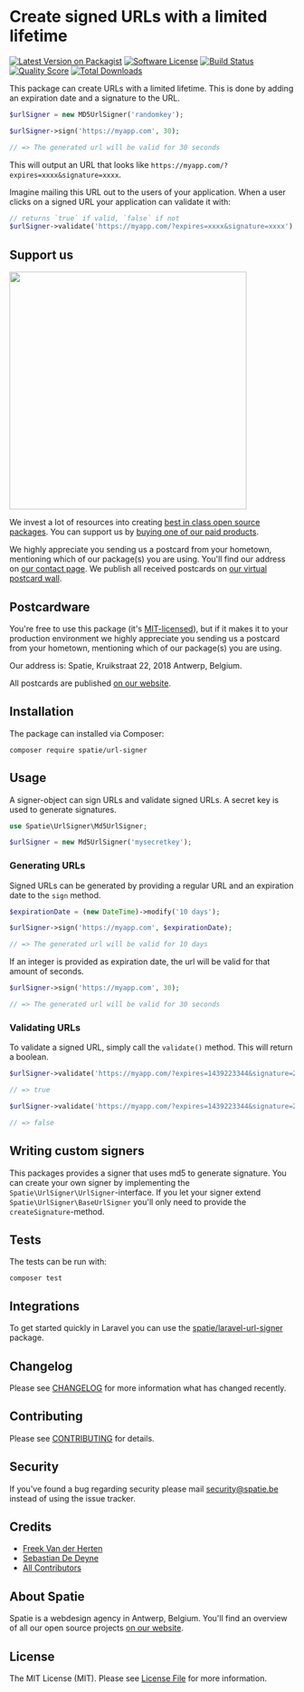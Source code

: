 # Create signed URLs with a limited lifetime

[![Latest Version on Packagist](https://img.shields.io/packagist/v/spatie/url-signer.svg?style=flat-square)](https://packagist.org/packages/spatie/url-signer)
[![Software License](https://img.shields.io/badge/license-MIT-brightgreen.svg?style=flat-square)](LICENSE.md)
[![Build Status](https://img.shields.io/travis/spatie/url-signer/master.svg?style=flat-square)](https://travis-ci.org/spatie/url-signer)
[![Quality Score](https://img.shields.io/scrutinizer/g/spatie/url-signer.svg?style=flat-square)](https://scrutinizer-ci.com/g/spatie/url-signer)
[![Total Downloads](https://img.shields.io/packagist/dt/spatie/url-signer.svg?style=flat-square)](https://packagist.org/packages/spatie/url-signer)

This package can create URLs with a limited lifetime. This is done by adding an expiration date and a signature to the URL.

```php
$urlSigner = new MD5UrlSigner('randomkey');

$urlSigner->sign('https://myapp.com', 30);

// => The generated url will be valid for 30 seconds
```

This will output an URL that looks like `https://myapp.com/?expires=xxxx&signature=xxxx`.

Imagine mailing this URL out to the users of your application. When a user clicks on a signed URL
your application can validate it with:

```php
// returns `true` if valid, `false` if not
$urlSigner->validate('https://myapp.com/?expires=xxxx&signature=xxxx');
```

## Support us

[<img src="https://github-ads.s3.eu-central-1.amazonaws.com/url-signer.jpg?t=1" width="419px" />](https://spatie.be/github-ad-click/url-signer)

We invest a lot of resources into creating [best in class open source packages](https://spatie.be/open-source). You can support us by [buying one of our paid products](https://spatie.be/open-source/support-us).

We highly appreciate you sending us a postcard from your hometown, mentioning which of our package(s) you are using. You'll find our address on [our contact page](https://spatie.be/about-us). We publish all received postcards on [our virtual postcard wall](https://spatie.be/open-source/postcards).

## Postcardware

You're free to use this package (it's [MIT-licensed](LICENSE.md)), but if it makes it to your production environment we highly appreciate you sending us a postcard from your hometown, mentioning which of our package(s) you are using.

Our address is: Spatie, Kruikstraat 22, 2018 Antwerp, Belgium.

All postcards are published [on our website](https://spatie.be/en/opensource/postcards).

## Installation

The package can installed via Composer:
```
composer require spatie/url-signer
```

## Usage

A signer-object can sign URLs and validate signed URLs. A secret key is used to generate signatures.

```php
use Spatie\UrlSigner\Md5UrlSigner;

$urlSigner = new Md5UrlSigner('mysecretkey');
```

### Generating URLs

Signed URLs can be generated by providing a regular URL and an expiration date to the `sign` method.

```php
$expirationDate = (new DateTime)->modify('10 days');

$urlSigner->sign('https://myapp.com', $expirationDate);

// => The generated url will be valid for 10 days
```

If an integer is provided as expiration date, the url will be valid for that amount of seconds.

```php
$urlSigner->sign('https://myapp.com', 30);

// => The generated url will be valid for 30 seconds
```

### Validating URLs

To validate a signed URL, simply call the `validate()` method. This will return a boolean.

```php
$urlSigner->validate('https://myapp.com/?expires=1439223344&signature=2d42f65bd023362c6b61f7432705d811');

// => true

$urlSigner->validate('https://myapp.com/?expires=1439223344&signature=2d42f65bd0-INVALID-23362c6b61f7432705d811');

// => false
```

## Writing custom signers

This packages provides a signer that uses md5 to generate signature. You can create your own
signer by implementing the `Spatie\UrlSigner\UrlSigner`-interface. If you let your signer extend
`Spatie\UrlSigner\BaseUrlSigner` you'll only need to provide the `createSignature`-method.

## Tests

The tests can be run with:

```
composer test
```

## Integrations

To get started quickly in Laravel you can use the [spatie/laravel-url-signer](https://github.com/spatie/laravel-url-signer) package.

## Changelog

Please see [CHANGELOG](CHANGELOG.md) for more information what has changed recently.

## Contributing

Please see [CONTRIBUTING](https://github.com/spatie/.github/blob/main/CONTRIBUTING.md) for details.

## Security

If you've found a bug regarding security please mail [security@spatie.be](mailto:security@spatie.be) instead of using the issue tracker.

## Credits

- [Freek Van der Herten](https://github.com/freekmurze)
- [Sebastian De Deyne](https://github.com/sebastiandedeyne)
- [All Contributors](../../contributors)

## About Spatie

Spatie is a webdesign agency in Antwerp, Belgium. You'll find an overview of all our open source projects [on our website](https://spatie.be/opensource).

## License

The MIT License (MIT). Please see [License File](LICENSE.md) for more information.
